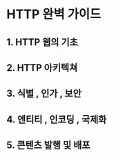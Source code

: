 # HTTP 완벽 가이드 

## 1. HTTP 웹의 기초

## 2. HTTP  아키텍쳐

## 3. 식별 , 인가 , 보안

## 4. 엔티티 , 인코딩 , 국제화

## 5. 콘텐츠 발행 및 배포